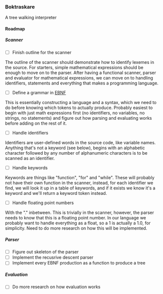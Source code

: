 ### Boktraskare
                                                  
A tree walking interpreter

#### Roadmap
##### Scanner

- [ ] Finish outline for the scanner

The outline of the scanner should demonstrate how to identify lexemes in the source.
For starters, simple mathematical expressions should be enough to move on to the parser. 
After having a functional scanner, parser and evaluator for mathematical expressions, we
can move on to handling identifiers, statements and everything that makes a programming
language.

- [ ] Define a grammar in [EBNF](https://www.wikiwand.com/en/Extended_Backus%E2%80%93Naur_form)

This is essentially constructing a language and a syntax, which we need to do before
knowing which tokens to actually produce. Probably easiest to begin with just math
expressions first (no identifiers, no variables, no strings, no statements) and
figure out how parsing and evaluating works before adding on the rest of it.

- [ ] Handle identifiers

Identifiers are user-defined words in the source code, like variable names. Anything
that's not a keyword (see below), begins with an alphabetic character followed by any 
number of alphanumeric characters is to be scanned as an identifier.

- [ ] Handle keywords

Keywords are things like "function", "for" and "while". These will probably not have
their own function in the scanner, instead, for each identifier we find, we will look
it up in a table of keywords, and if it exists we know it's a keyword and we'll return
a keyword token instead.

- [ ] Handle floating point numbers

With the "." inbetween. This is trivially in the scanner, however, the parser needs to
know that this is a floating point number. In our language we probably want to handle
everything as a float, so a 1 is actually a 1.0, for simplicity. Need to do more research
on how this will be implemented.

##### Parser
- [ ] Figure out skeleton of the parser
- [ ] Implement the recusrive descent parser
- [ ] Implement every EBNF production as a function to produce a tree

##### Evaluation
- [ ] Do more research on how evaluation works

